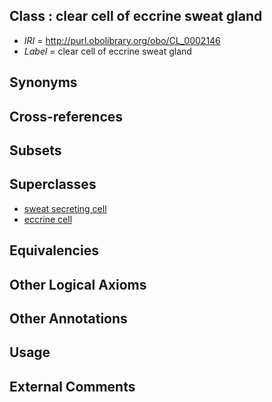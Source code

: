 
## Class : clear cell of eccrine sweat gland

 * *IRI* = http://purl.obolibrary.org/obo/CL_0002146
 * *Label* = clear cell of eccrine sweat gland

## Synonyms


## Cross-references


## Subsets


## Superclasses

 * [sweat secreting cell](../../CL/18/CL_0000318.md)
 * [eccrine cell](../../CL/34/CL_0000434.md)

## Equivalencies


## Other Logical Axioms


## Other Annotations


## Usage


## External Comments

